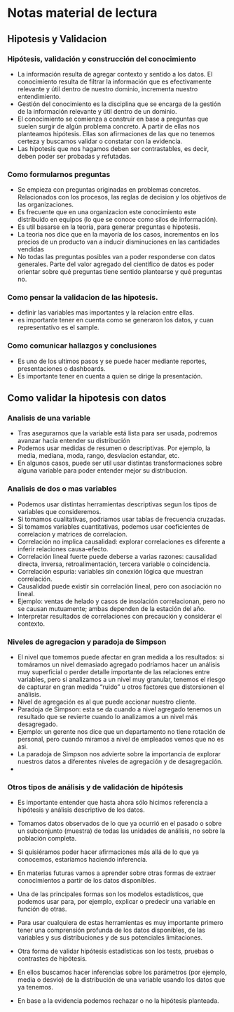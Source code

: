 # Notas material de lectura

## Hipotesis y Validacion
### Hipótesis, validación y construcción del conocimiento
- La información resulta de agregar contexto y sentido a los datos. El conocimiento resulta de filtrar la información que es efectivamente relevante y útil dentro de nuestro dominio, incrementa nuestro entendimiento. 
- Gestión del conocimiento es la disciplina que se encarga de la gestión de la información relevante y útil dentro de un dominio.
- El conocimiento se comienza a construir en base a preguntas que suelen surgir de algún problema concreto. A partir de ellas nos planteamos hipótesis. Ellas son afirmaciones de las que no tenemos certeza y buscamos validar o constatar con la evidencia.
- Las hipotesis que nos hagamos deben ser contrastables, es decir, deben poder ser probadas y refutadas.


### Como formularnos preguntas
- Se empieza con preguntas originadas en problemas concretos. Relacionados con los procesos, las reglas de decision y los objetivos de las organizaciones.
- Es frecuente que en una organizacion este conocimiento este distribuido en equipos (lo que se conoce como silos de información).
- Es util basarse en la teoria, para generar preguntas e hipotesis.
- La teoria nos dice que en la mayoría de los casos, incrementos en los precios de un producto van a inducir disminuciones en las cantidades vendidas
- No todas las preguntas posibles van a poder responderse con datos generales. Parte del valor agregado del científico de datos es poder orientar sobre qué preguntas tiene sentido plantearse y qué preguntas no.

### Como pensar la validacion de las hipotesis.
- definir las variables mas importantes y la relacion entre ellas.
- es importante tener en cuenta como se generaron los datos, y cuan representativo es el sample.

### Como comunicar hallazgos y conclusiones
- Es uno de los ultimos pasos y se puede hacer mediante reportes, presentaciones o dashboards.
- Es importante tener en cuenta a quien se dirige la presentación.

## Como validar la hipotesis con datos

### Analisis de una variable
- Tras asegurarnos que la variable está lista para ser usada, podremos avanzar hacia entender su distribución
- Podemos usar medidas de resumen o descriptivas. Por ejemplo, la media, mediana, moda, rango, desviacion estandar, etc.
- En algunos casos, puede ser util usar distintas transformaciones sobre alguna variable para poder entender mejor su distribucion.

### Analisis de dos o mas variables
- Podemos usar distintas herramientas descriptivas segun los tipos de variables que consideremos.
- Si tomamos cualitativas, podriamos usar tablas de frecuencia cruzadas.
- Si tomamos variables cuantitativas, podemos usar coeficientes de correlacion y matrices de correlacion.
- Correlación no implica causalidad: explorar correlaciones es diferente a inferir relaciones causa-efecto.
- Correlación lineal fuerte puede deberse a varias razones: causalidad directa, inversa, retroalimentación, tercera variable o coincidencia.
- Correlación espuria: variables sin conexión lógica que muestran correlación.
- Causalidad puede existir sin correlación lineal, pero con asociación no lineal.
- Ejemplo: ventas de helado y casos de insolación correlacionan, pero no se causan mutuamente; ambas dependen de la estación del año.
- Interpretar resultados de correlaciones con precaución y considerar el contexto.

### Niveles de agregacion y paradoja de Simpson
- El nivel que tomemos puede afectar en gran medida a los resultados: si tomáramos un nivel demasiado agregado podríamos hacer un análisis muy superficial o perder detalle importante de las relaciones entre variables, pero si analizamos a un nivel muy granular, tenemos el riesgo de capturar en gran medida “ruido” u otros factores que distorsionen el análisis.
- Nivel de agregación es al que puede accionar nuestro cliente.
- Paradoja de Simpson: esta se da cuando a nivel agregado tenemos un resultado que se revierte cuando lo analizamos a un nivel más desagregado.
- Ejemplo: un gerente nos dice que un departamento no tiene rotación de personal, pero cuando miramos a nivel de empleados vemos que no es asi.
- La paradoja de Simpson nos advierte sobre la importancia de explorar nuestros datos a diferentes niveles de agregación y de desagregación.
- 

### Otros tipos de análisis y de validación de hipótesis

- Es importante entender que hasta ahora sólo hicimos referencia a hipótesis y análisis descriptivo de los datos.
- Tomamos datos observados de lo que ya ocurrió en el pasado o sobre un subconjunto (muestra) de todas las unidades de análisis, no sobre la población completa.
- Si quisiéramos poder hacer afirmaciones más allá de lo que ya conocemos, estaríamos haciendo inferencia.

- En materias futuras vamos a aprender sobre otras formas de extraer conocimientos a partir de los datos disponibles.
- Una de las principales formas son los modelos estadísticos, que podemos usar para, por ejemplo, explicar o predecir una variable en función de otras.
- Para usar cualquiera de estas herramientas es muy importante primero tener una comprensión profunda de los datos disponibles, de las variables y sus distribuciones y de sus potenciales limitaciones.

- Otra forma de validar hipótesis estadísticas son los tests, pruebas o contrastes de hipótesis.
- En ellos buscamos hacer inferencias sobre los parámetros (por ejemplo, media o desvío) de la distribución de una variable usando los datos que ya tenemos.
- En base a la evidencia podemos rechazar o no la hipótesis planteada.
